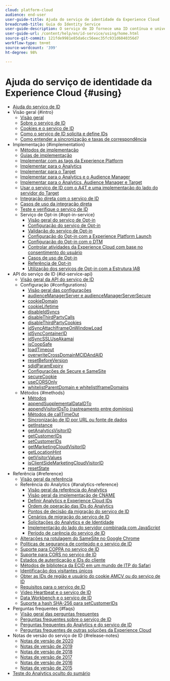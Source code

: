 ```yaml
---
cloud: platform-cloud
audience: end-user
user-guide-title: Ajuda do serviço de identidade da Experience Cloud
breadcrumb-title: Guia do Identity Service
user-guide-description: O serviço de ID fornece uma ID contínua e universal que identifica os visitantes por todas as soluções na Experience Cloud. Permite substituir o código de geração de ID para serviços como o Analytics, Audience Manager, Target e outros recursos e soluções da Experience Cloud.
user-guide-url: /content/help/en/id-service/using/home.html
source-git-commit: 121fde9981e85da6cc56eec35fc931d6040356d7
workflow-type: tm+mt
source-wordcount: '399'
ht-degree: 98%

---
```



# Ajuda do serviço de identidade da Experience Cloud {#using}

+ [Ajuda do serviço de ID](home.md)
+ Visão geral {#intro}
   + [Visão geral](introduction/overview.md)
   + [Sobre o serviço de ID](introduction/about-id-service.md)
   + [Cookies e o serviço de ID](introduction/cookies.md)
   + [Como o serviço de ID solicita e define IDs](introduction/id-request.md)
   + [Como entender a sincronização e taxas de correspondência](introduction/match-rates.md)
+ Implementação {#implementation}
   + [Métodos de implementação](implementation-guides/implementation-methods.md)
   + [Guias de implementação](implementation-guides/implementation-guides.md)
   + [Implementar com as tags da Experience Platform](implementation-guides/ecid-implement-with-launch.md)
   + [Implementar para o Analytics](implementation-guides/setup-analytics.md)
   + [Implementar para o Target](implementation-guides/setup-target.md)
   + [Implementar para o Analytics e o Audience Manager](implementation-guides/setup-aam-analytics.md)
   + [Implementar para o Analytics, Audience Manager e Target](implementation-guides/setup-aam-analytics-target.md)
   + [Usar o serviço de ID com o A4T e uma implementação do lado do servidor do Target](implementation-guides/ecid-a4t-target.md)
   + [Integração direta com o serviço de ID](implementation-guides/direct-integration.md)
   + [Casos de uso da integração direta](implementation-guides/direct-integration-examples.md)
   + [Teste e verifique o serviço de ID](implementation-guides/test-verify.md)
   + Serviço de Opt-in {#opt-in-service}
      + [Visão geral do serviço de Opt-in](implementation-guides/opt-in-service/optin-overview.md)
      + [Configuração do serviço de Opt-in](implementation-guides/opt-in-service/getting-started.md)
      + [Validação do serviço de Opt-in](implementation-guides/opt-in-service/testing-optin-and-iab-plugin.md)
      + [Configuração do Opt-in com a Experience Platform Launch](implementation-guides/opt-in-service/launch.md)
      + [Configuração do Opt-in com o DTM](implementation-guides/opt-in-service/optin-dtm.md)
      + [Controlar atividades da Experience Cloud com base no consentimento do usuário](implementation-guides/opt-in-service/use-opt-in-to-control-experience-cloud-activities-based-on-user-consent.md)
      + [Casos de uso de Opt-in](implementation-guides/opt-in-service/use-cases.md)
      + [Referência de Opt-in](implementation-guides/opt-in-service/api.md)
      + [Utilização dos serviços de Opt-in com a Estrutura IAB](implementation-guides/opt-in-service/iab.md)
+ API do serviço de ID {#id-service-api}
   + [Visão geral da API do serviço de ID](library/library.md)
   + Configuração {#configurations}
      + [Visão geral das configurações](library/function-vars/function-vars.md)
      + [audienceManagerServer e audienceManagerServerSecure](library/function-vars/subdomain-config.md)
      + [cookieDomain](library/function-vars/cookiedomain.md)
      + [cookieLifetime](library/function-vars/cookielifetime.md)
      + [disableIdSyncs](library/function-vars/disableidsync.md)
      + [disableThirdPartyCalls](library/function-vars/disablethirdpartycalls.md)
      + [disableThirdPartyCookies](library/function-vars/disable-cookies.md)
      + [idSyncAttachIframeOnWindowLoad](library/function-vars/idsyncattachiframeonwindowload.md)
      + [idSyncContainerID](library/function-vars/idsyncontainerid.md)
      + [idSyncSSLUseAkamai](library/function-vars/idsyncssluseakamai.md)
      + [isCoopSafe](library/function-vars/coopsafe.md)
      + [loadTimeout](library/function-vars/loadtimeout.md)
      + [overwriteCrossDomainMCIDAndAID](library/function-vars/overwrite-visitor-id.md)
      + [resetBeforeVersion](library/function-vars/resetbeforeversion.md)
      + [sdidParamExpiry](library/function-vars/sdidparamexpiry.md)
      + [Configurações de Secure e SameSite](library/function-vars/secure-samesite-config.md)
      + [secureCookie](library/function-vars/securecookie.md)
      + [useCORSOnly](library/function-vars/use-cors-only.md)
      + [whitelistParentDomain e whitelistIframeDomains](library/function-vars/whitelistdomain.md)
   + Métodos {#methods}
      + [Métodos](library/get-set/get-set.md)
      + [appendSupplementalDataIDTo](library/get-set/appendsupplementaldataidto.md)
      + [appendVisitorIDsTo (rastreamento entre domínios)](library/get-set/appendvisitorid.md)
      + [Métodos de callTimeOut](library/get-set/timeout-functions.md)
      + [Sincronização de ID por URL ou fonte de dados](library/get-set/idsync.md)
      + [getInstance](library/get-set/getinstance.md)
      + [getAnalyticsVisitorID](library/get-set/getanalyticsvisitorid.md)
      + [getCustomerIDs](library/get-set/getcustomerids.md)
      + [setCustomerIDs](library/get-set/setcustomerids.md)
      + [getMarketingCloudVisitorID](library/get-set/getmcvid.md)
      + [getLocationHint](library/get-set/getlocationhint.md)
      + [getVisitorValues](library/get-set/getvisitorvalues.md)
      + [isClientSideMarketingCloudVisitorID](library/get-set/client-side-id.md)
      + [resetState](library/get-set/resetstate.md)
+ Referência {#reference}
   + [Visão geral da referência](reference/reference.md)
   + Referência do Analytics {#analytics-reference}
      + [Visão geral da referência do Analytics](reference/analytics-reference/analytics-reference.md)
      + [Visão geral da implementação de CNAME](reference/analytics-reference/cname.md)
      + [Definir Analytics e Experience Cloud IDs](reference/analytics-reference/analytics-ids.md)
      + [Ordem de operação das IDs do Analytics](reference/analytics-reference/analytics-order-of-operations.md)
      + [Pontos de decisão da migração do serviço de ID](reference/analytics-reference/migration-decisions.md)
      + [Cenários de migração do serviço de ID](reference/analytics-reference/migration-scenarios.md)
      + [Solicitações do Analytics e de Identidade](reference/analytics-reference/legacy-analytics.md)
      + [Implementação do lado do servidor combinada com JavaScript](reference/analytics-reference/server-side.md)
      + [Período de carência do serviço de ID](reference/analytics-reference/grace-period.md)
   + [Alterações na rotulagem do SameSite no Google Chrome](reference/chrome-samesite-labelling.md)
   + [Políticas de segurança de conteúdo e o serviço de ID](reference/csp.md)
   + [Suporte para COPPA no serviço de ID](reference/coppa.md)
   + [Suporte para CORS no serviço de ID](reference/cors.md)
   + [Estados de autenticação e IDs do cliente](reference/authenticated-state.md)
   + [Métodos de biblioteca da ECID em um mundo de ITP do Safari](reference/ecid-library-methods.md)
   + [Identificação dos visitantes únicos](reference/unique-vis-method.md)
   + [Obter as IDs de região e usuário do cookie AMCV ou do serviço de ID](reference/regions.md)
   + [Requisitos para o serviço de ID](reference/requirements.md)
   + [Video Heartbeat e o serviço de ID](reference/heartbeat.md)
   + [Data Workbench e o serviço de ID](reference/dwb.md)
   + [Suporte a hash SHA-256 para setCustomerIDs](reference/hashing-support.md)
+ Perguntas frequentes {#faqs}
   + [Visão geral das perguntas frequentes](faq-intro/faq-intro.md)
   + [Perguntas frequentes sobre o serviço de ID](faq-intro/faq.md)
   + [Perguntas frequentes do Analytics e do serviço de ID](faq-intro/analytics-faq.md)
   + [Perguntas frequentes de outras soluções da Experience Cloud](faq-intro/other-faq.md)
+ Notas de versão do serviço de ID {#release-notes}
   + [Notas de versão de 2020](release-notes/release-notes.md)
   + [Notas de versão de 2019](release-notes/notes-2019.md)
   + [Notas de versão de 2018](release-notes/notes-2018.md)
   + [Notas de versão de 2017](release-notes/notes-2017.md)
   + [Notas de versão de 2016](release-notes/notes-2016.md)
   + [Notas de versão de 2015](release-notes/notes-2015.md)
+ [Teste do Analytics oculto do sumário](analytics-test-file-hidetoc.md)
